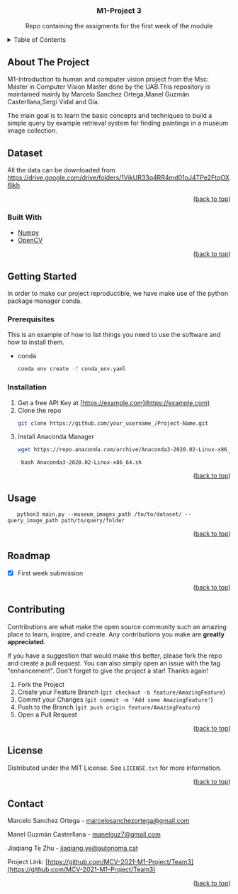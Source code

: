 <div id="top"></div>

  <h3 align="center">M1-Project 3</h3>

  <p align="center">
    Repo containing the assigments for the first week of the module
  </p>
</div>



<!-- TABLE OF CONTENTS -->
<details>
  <summary>Table of Contents</summary>
  <ol>
    <li>
      <a href="#about-the-project">About The Project</a>
      <ul>
        <li><a href="#built-with">Built With</a></li>
      </ul>
    </li>
    <li>
      <a href="#getting-started">Getting Started</a>
      <ul>
        <li><a href="#prerequisites">Prerequisites</a></li>
        <li><a href="#installation">Installation</a></li>
      </ul>
    </li>
    <li><a href="#usage">Usage</a></li>
    <li><a href="#roadmap">Roadmap</a></li>
    <li><a href="#contributing">Contributing</a></li>
    <li><a href="#license">License</a></li>
    <li><a href="#contact">Contact</a></li>
    <li><a href="#acknowledgments">Acknowledgments</a></li>
  </ol>
</details>



<!-- ABOUT THE PROJECT -->
## About The Project

M1-Introduction to human and computer vision project from  the Msc: Master in Computer Vision Master done by the UAB.This repository is maintained mainly by Marcelo Sanchez Ortega,Manel Guzmán Casterllana,Sergi Vidal and Gia.

The main goal is to learn the basic concepts and techniques to build a simple query by example retrieval system for finding paintings in a museum image collection.

## Dataset

All the data can be downloaded from https://drive.google.com/drive/folders/1VikUR33q4RR4md01oJ4TPe2FtqOX6ikh




<p align="right">(<a href="#top">back to top</a>)</p>



### Built With

* [Numpy](https://numpy.org/)
* [OpenCV](https://opencv.org/)


<p align="right">(<a href="#top">back to top</a>)</p>



<!-- GETTING STARTED -->
## Getting Started

In order to make our project reproductible, we have make use of the python package manager conda.

### Prerequisites

This is an example of how to list things you need to use the software and how to install them.
* conda
  ```sh
  conda env create -f conda_env.yaml
  ```

### Installation

1. Get a free API Key at [https://example.com](https://example.com)
2. Clone the repo
   ```sh
   git clone https://github.com/your_username_/Project-Name.git
   ```
3. Install Anaconda Manager
   ```sh
   wget https://repo.anaconda.com/archive/Anaconda3-2020.02-Linux-x86_64.sh
   ```
   ```
    bash Anaconda3-2020.02-Linux-x86_64.sh
   ```

<p align="right">(<a href="#top">back to top</a>)</p>



<!-- USAGE EXAMPLES -->
## Usage

 ```
    python3 main.py --museum_images_path /to/to/dataset/ --query_image_path path/to/query/folder
   ```

<p align="right">(<a href="#top">back to top</a>)</p>



<!-- ROADMAP -->
## Roadmap

- [x] First week submission


<p align="right">(<a href="#top">back to top</a>)</p>


<!-- CONTRIBUTING -->
## Contributing

Contributions are what make the open source community such an amazing place to learn, inspire, and create. Any contributions you make are **greatly appreciated**.

If you have a suggestion that would make this better, please fork the repo and create a pull request. You can also simply open an issue with the tag "enhancement".
Don't forget to give the project a star! Thanks again!

1. Fork the Project
2. Create your Feature Branch (`git checkout -b feature/AmazingFeature`)
3. Commit your Changes (`git commit -m 'Add some AmazingFeature'`)
4. Push to the Branch (`git push origin feature/AmazingFeature`)
5. Open a Pull Request

<p align="right">(<a href="#top">back to top</a>)</p>



<!-- LICENSE -->
## License

Distributed under the MIT License. See `LICENSE.txt` for more information.

<p align="right">(<a href="#top">back to top</a>)</p>



<!-- CONTACT -->
## Contact

Marcelo Sanchez Ortega - marcelosanchezortega@gmail.com

Manel Guzmán Casterllana - manelguz7@gmail.com

Jiaqiang Te Zhu - jiaqiang.ye@autonoma.cat


Project Link: [https://github.com/MCV-2021-M1-Project/Team3](https://github.com/MCV-2021-M1-Project/Team3)

<p align="right">(<a href="#top">back to top</a>)</p>



<!-- MARKDOWN LINKS & IMAGES -->
<!-- https://www.markdownguide.org/basic-syntax/#reference-style-links -->
[contributors-shield]: https://img.shields.io/github/contributors/othneildrew/Best-README-Template.svg?style=for-the-badge
[contributors-url]: https://github.com/othneildrew/Best-README-Template/graphs/contributors
[forks-shield]: https://img.shields.io/github/forks/othneildrew/Best-README-Template.svg?style=for-the-badge
[forks-url]: https://github.com/othneildrew/Best-README-Template/network/members
[stars-shield]: https://img.shields.io/github/stars/othneildrew/Best-README-Template.svg?style=for-the-badge
[stars-url]: https://github.com/othneildrew/Best-README-Template/stargazers
[issues-shield]: https://img.shields.io/github/issues/othneildrew/Best-README-Template.svg?style=for-the-badge
[issues-url]: https://github.com/othneildrew/Best-README-Template/issues
[license-shield]: https://img.shields.io/github/license/othneildrew/Best-README-Template.svg?style=for-the-badge
[license-url]: https://github.com/othneildrew/Best-README-Template/blob/master/LICENSE.txt
[linkedin-shield]: https://img.shields.io/badge/-LinkedIn-black.svg?style=for-the-badge&logo=linkedin&colorB=555
[linkedin-url]: https://linkedin.com/in/othneildrew
[product-screenshot]: images/screenshot.png

